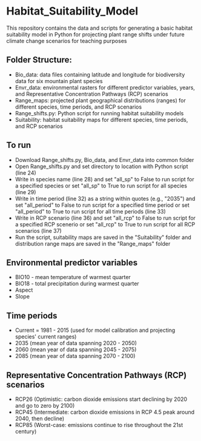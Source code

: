 # Habitat_Suitability_Model
This repository contains the data and scripts for generating a basic habitat suitability model in Python for projecting plant range shifts under future climate change scenarios for teaching purposes

## Folder Structure:
* Bio_data: data files containing latitude and longitude for biodiversity data for six mountain plant species
* Envr_data: environmental rasters for different predictor variables, years, and Representative Concentration Pathways (RCP) scenarios
* Range_maps: projected plant geographical distributions (ranges) for different species, time periods, and RCP scenarios
* Range_shifts.py: Python script for running habitat suitability models
* Suitability: habitat suitability maps for different species, time periods, and RCP scenarios

## To run
* Download Range_shifts.py, Bio_data, and Envr_data into common folder
* Open Range_shifts.py and set directory to location with Python script (line 24)
* Write in species name (line 28) and set "all_sp" to False to run script for a specified species or set "all_sp" to True to run script for all species (line 29)
* Write in time period (line 32) as a string within quotes (e.g., "2035") and set "all_period" to False to run script for a specified time period or set "all_period" to True to run script for all time periods (line 33)
* Write in RCP scenario (line 36) and set "all_rcp" to False to run script for a specified RCP scenerio or set "all_rcp" to True to run script for all RCP scenarios (line 37)
* Run the script, suitability maps are saved in the "Suitability" folder and distribution range maps are saved in the "Range_maps" folder

## Environmental predictor variables
* BIO10 - mean temperature of warmest quarter
* BIO18 - total precipitation during warmest quarter
* Aspect
* Slope

## Time periods
* Current = 1981 - 2015 (used for model calibration and projecting species' current ranges)
* 2035 (mean year of data spanning 2020 - 2050)
* 2060 (mean year of data spanning 2045 - 2075)
* 2085 (mean year of data spanning 2070 - 2100)

## Representative Concentration Pathways (RCP) scenarios
* RCP26 (Optimistic: carbon dioxide emissions start declining by 2020 and go to zero by 2100)
* RCP45 (Intermediate: carbon dioxide emissions in RCP 4.5 peak around 2040, then decline)
* RCP85 (Worst-case: emissions continue to rise throughout the 21st century)
